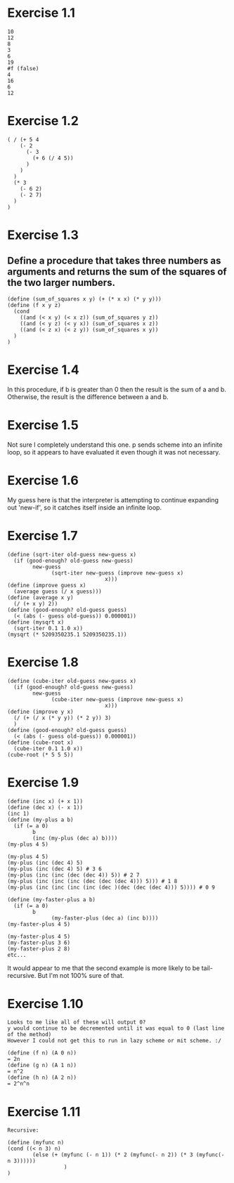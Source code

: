 # Exercise 1.1
    10
    12
    8
    3
    6
    19
    #f (false)
    4
    16
    6
    12

# Exercise 1.2

    ( / (+ 5 4 
        (- 2 
          (- 3 
            (+ 6 (/ 4 5))
          )
        )
      )
      (* 3 
        (- 6 2)
        (- 2 7)
      )
    )

# Exercise 1.3
## Define a procedure that takes three numbers as arguments and returns the sum of the squares of the two larger numbers.


    (define (sum_of_squares x y) (+ (* x x) (* y y)))
    (define (f x y z) 
      (cond 
        ((and (< x y) (< x z)) (sum_of_squares y z))
        ((and (< y z) (< y x)) (sum_of_squares x z))
        ((and (< z x) (< z y)) (sum_of_squares x y))
      )
    )

# Exercise 1.4

In this procedure, if b is greater than 0 then the result is the sum of a and b. Otherwise, the result is the difference between a and b.

# Exercise 1.5

Not sure I completely understand this one. p sends scheme into an infinite loop, so it appears to have evaluated it even though it was not necessary.

# Exercise 1.6

My guess here is that the interpreter is attempting to continue expanding out 'new-if', so it catches itself inside an infinite loop.

# Exercise 1.7

    (define (sqrt-iter old-guess new-guess x)
      (if (good-enough? old-guess new-guess)
            new-guess
                  (sqrt-iter new-guess (improve new-guess x)
                                   x)))
    (define (improve guess x)
      (average guess (/ x guess)))
    (define (average x y)
      (/ (+ x y) 2))
    (define (good-enough? old-guess guess)
      (< (abs (- guess old-guess)) 0.000001))
    (define (mysqrt x)
      (sqrt-iter 0.1 1.0 x))
    (mysqrt (* 5209350235.1 5209350235.1))

# Exercise 1.8

    (define (cube-iter old-guess new-guess x)
      (if (good-enough? old-guess new-guess)
            new-guess
                  (cube-iter new-guess (improve new-guess x)
                                   x)))
    (define (improve y x)
      (/ (+ (/ x (* y y)) (* 2 y)) 3)
      )
    (define (good-enough? old-guess guess)
      (< (abs (- guess old-guess)) 0.000001))
    (define (cube-root x)
      (cube-iter 0.1 1.0 x))
    (cube-root (* 5 5 5))

# Exercise 1.9

    (define (inc x) (+ x 1))
    (define (dec x) (- x 1))
    (inc 1)
    (define (my-plus a b)
      (if (= a 0)
            b
            (inc (my-plus (dec a) b))))
    (my-plus 4 5)

    (my-plus 4 5)
    (my-plus (inc (dec 4) 5)
    (my-plus (inc (dec 4) 5) # 3 6
    (my-plus (inc (inc (dec (dec 4)) 5)) # 2 7
    (my-plus (inc (inc (inc (dec (dec (dec 4))) 5))) # 1 8
    (my-plus (inc (inc (inc (inc (dec )(dec (dec (dec 4))) 5)))) # 0 9

    (define (my-faster-plus a b)
      (if (= a 0)
            b
                  (my-faster-plus (dec a) (inc b))))
    (my-faster-plus 4 5)

    (my-faster-plus 4 5)
    (my-faster-plus 3 6)
    (my-faster-plus 2 8)
    etc...

It would appear to me that the second example is more likely to be tail-recursive. But I'm not 100% sure of that.

# Exercise 1.10
	Looks to me like all of these will output 0?
	y would continue to be decremented until it was equal to 0 (last line of the method)
	However I could not get this to run in lazy scheme or mit scheme. :/

	(define (f n) (A 0 n))
	= 2n
	(define (g n) (A 1 n))
	= n^2
	(define (h n) (A 2 n))
	= 2^n^n

# Exercise 1.11
	Recursive:

	(define (myfunc n)
  	(cond ((< n 3) n)
	        (else (+ (myfunc (- n 1)) (* 2 (myfunc(- n 2)) (* 3 (myfunc(- n 3))))))
					  )
	)
